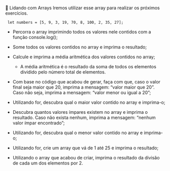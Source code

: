 🚀 Lidando com Arrays
Iremos utilizar esse array para realizar os próximos exercícios.


```
 let numbers = [5, 9, 3, 19, 70, 8, 100, 2, 35, 27];
 ```

- Percorra o array imprimindo todos os valores nele contidos com a função console.log();

- Some todos os valores contidos no array e imprima o resultado;

- Calcule e imprima a média aritmética dos valores contidos no array;
   - A média aritmética é o resultado da soma de todos os elementos dividido pelo número total de elementos.
   

- Com base no código que acabou de gerar, faça com que, caso o valor final seja maior que 20, imprima a mensagem: “valor maior que 20”. Caso não seja, imprima a mensagem: “valor menor ou igual a 20”;

- Utilizando for, descubra qual o maior valor contido no array e imprima-o;

- Descubra quantos valores ímpares existem no array e imprima o resultado. Caso não exista nenhum, imprima a mensagem: “nenhum valor ímpar encontrado”;

- Utilizando for, descubra qual o menor valor contido no array e imprima-o;

- Utilizando for, crie um array que vá de 1 até 25 e imprima o resultado;

- Utilizando o array que acabou de criar, imprima o resultado da divisão de cada um dos elementos por 2.
